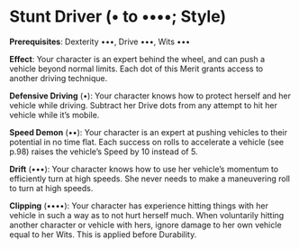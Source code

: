 # Stunt Driver (• to ••••; Style)
**Prerequisites**: Dexterity •••, Drive •••, Wits •••

**Effect**: Your character is an expert behind the wheel, and
can push a vehicle beyond normal limits. Each dot of this
Merit grants access to another driving technique.

**Defensive Driving** (•): Your character knows how to protect
herself and her vehicle while driving. Subtract her Drive
dots from any attempt to hit her vehicle while it’s mobile.

**Speed Demon** (••): Your character is an expert at pushing
vehicles to their potential in no time flat. Each success
on rolls to accelerate a vehicle (see p.98) raises the vehicle’s
Speed by 10 instead of 5.

**Drift** (•••): Your character knows how to use her vehicle’s
momentum to efficiently turn at high speeds. She never needs
to make a maneuvering roll to turn at high speeds.

**Clipping** (••••): Your character has experience hitting
things with her vehicle in such a way as to not hurt herself
much. When voluntarily hitting another character or vehicle
with hers, ignore damage to her own vehicle equal to her
Wits. This is applied before Durability.